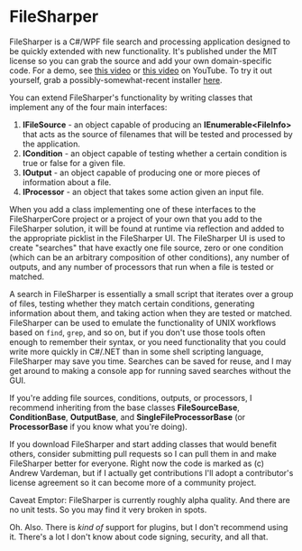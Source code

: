 # FileSharper

FileSharper is a C#/WPF file search and processing application designed to be quickly extended with new functionality.  It's published under the MIT license so you can grab the source and add your own domain-specific code.  For a demo, see [this video](https://youtu.be/fp4KZXTEaZE) or [this video](https://youtu.be/ACOryNATedE) on YouTube.  To try it out yourself, grab a possibly-somewhat-recent installer [here](http://www.flamingtortoise.com/FileSharper/).

You can extend FileSharper's functionality by writing classes that implement any of the four main interfaces:

1. **IFileSource** - an object capable of producing an **IEnumerable&lt;FileInfo&gt;** that acts as the source of filenames that will be tested and processed by the application.
2. **ICondition** - an object capable of testing whether a certain condition is true or false for a given file.
3. **IOutput** - an object capable of producing one or more pieces of information about a file.
4. **IProcessor** - an object that takes some action given an input file.

When you add a class implementing one of these interfaces to the FileSharperCore project or a project of your own that you add to the FileSharper solution, it will be found at runtime via reflection and added to the appropriate picklist in the FileSharper UI.  The FileSharper UI is used to create "searches" that have exactly one file source, zero or one condition (which can be an arbitrary composition of other conditions), any number of outputs, and any number of processors that run when a file is tested or matched.

A search in FileSharper is essentially a small script that iterates over a group of files, testing whether they match certain conditions, generating information about them, and taking action when they are tested or matched.  FileSharper can be used to emulate the functionality of UNIX workflows based on `find`, `grep`, and so on, but if you don't use those tools often enough to remember their syntax, or you need functionality that you could write more quickly in C#/.NET than in some shell scripting language, FileSharper may save you time.  Searches can be saved for reuse, and I may get around to making a console app for running saved searches without the GUI.

If you're adding file sources, conditions, outputs, or processors, I recommend inheriting from the base classes **FileSourceBase**, **ConditionBase**, **OutputBase**, and **SingleFileProcessorBase** (or **ProcessorBase** if you know what you're doing).

If you download FileSharper and start adding classes that would benefit others, consider submitting pull requests so I can pull them in and make FileSharper better for everyone.  Right now the code is marked as (c) Andrew Vardeman, but if I actually get contributions I'll adopt a contributor's license agreement so it can become more of a community project.

Caveat Emptor: FileSharper is currently roughly alpha quality.  And there are no unit tests.  So you may find it very broken in spots.

Oh.  Also.  There is *kind of* support for plugins, but I don't recommend using it.  There's a lot I don't know about code signing, security, and all that.